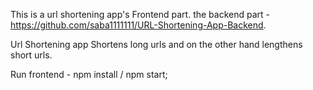 
This is a url shortening app's Frontend part. the backend part - https://github.com/saba1111111/URL-Shortening-App-Backend.

Url Shortening app Shortens long urls and on the other hand lengthens short urls.

Run frontend - npm install /  npm start;
